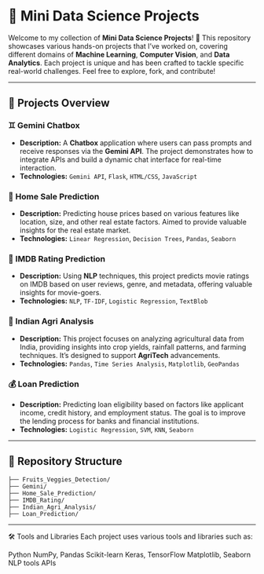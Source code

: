 # 🚀 Mini Data Science Projects

Welcome to my collection of **Mini Data Science Projects**! 🌟 This repository showcases various hands-on projects that I’ve worked on, covering different domains of **Machine Learning**, **Computer Vision**, and **Data Analytics**. Each project is unique and has been crafted to tackle specific real-world challenges. Feel free to explore, fork, and contribute!

---

## 🌱 Projects Overview
### ♊ Gemini Chatbox
- **Description:** A **Chatbox** application where users can pass prompts and receive responses via the **Gemini API**. The project demonstrates how to integrate APIs and build a dynamic chat interface for real-time interaction.
- **Technologies:** `Gemini API`, `Flask`, `HTML/CSS`, `JavaScript`

### 🏡 Home Sale Prediction
- **Description:** Predicting house prices based on various features like location, size, and other real estate factors. Aimed to provide valuable insights for the real estate market.
- **Technologies:** `Linear Regression`, `Decision Trees`, `Pandas`, `Seaborn`

### 🎥 IMDB Rating Prediction
- **Description:** Using **NLP** techniques, this project predicts movie ratings on IMDB based on user reviews, genre, and metadata, offering valuable insights for movie-goers.
- **Technologies:** `NLP`, `TF-IDF`, `Logistic Regression`, `TextBlob`

### 🌾 Indian Agri Analysis
- **Description:** This project focuses on analyzing agricultural data from India, providing insights into crop yields, rainfall patterns, and farming techniques. It’s designed to support **AgriTech** advancements.
- **Technologies:** `Pandas`, `Time Series Analysis`, `Matplotlib`, `GeoPandas`

### 💰 Loan Prediction
- **Description:** Predicting loan eligibility based on factors like applicant income, credit history, and employment status. The goal is to improve the lending process for banks and financial institutions.
- **Technologies:** `Logistic Regression`, `SVM`, `KNN`, `Seaborn`

---

## 📂 Repository Structure
```plaintext
├── Fruits_Veggies_Detection/
├── Gemini/
├── Home_Sale_Prediction/
├── IMDB_Rating/
├── Indian_Agri_Analysis/
├── Loan_Prediction/
```
---
🛠️ Tools and Libraries
Each project uses various tools and libraries such as:

Python
NumPy, Pandas
Scikit-learn
Keras, TensorFlow
Matplotlib, Seaborn
NLP tools
APIs
